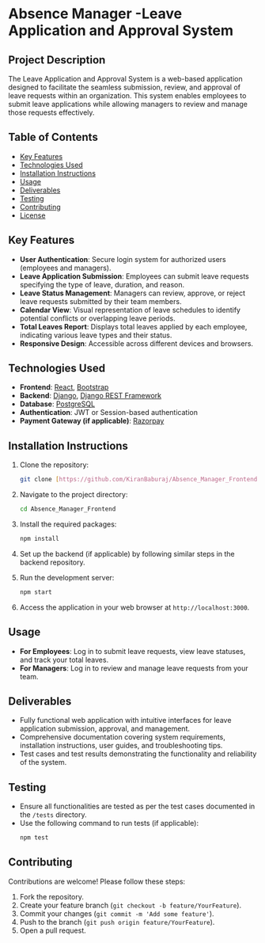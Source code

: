 

# Absence Manager -Leave Application and Approval System

## Project Description

The Leave Application and Approval System is a web-based application designed to facilitate the seamless submission, review, and approval of leave requests within an organization. This system enables employees to submit leave applications while allowing managers to review and manage those requests effectively.

## Table of Contents

- [Key Features](#key-features)
- [Technologies Used](#technologies-used)
- [Installation Instructions](#installation-instructions)
- [Usage](#usage)
- [Deliverables](#deliverables)
- [Testing](#testing)
- [Contributing](#contributing)
- [License](#license)

## Key Features

- **User Authentication**: Secure login system for authorized users (employees and managers).
- **Leave Application Submission**: Employees can submit leave requests specifying the type of leave, duration, and reason.
- **Leave Status Management**: Managers can review, approve, or reject leave requests submitted by their team members.
- **Calendar View**: Visual representation of leave schedules to identify potential conflicts or overlapping leave periods.
- **Total Leaves Report**: Displays total leaves applied by each employee, indicating various leave types and their status.
- **Responsive Design**: Accessible across different devices and browsers.

## Technologies Used

- **Frontend**: [React](https://reactjs.org/), [Bootstrap](https://getbootstrap.com/)
- **Backend**: [Django](https://www.djangoproject.com/), [Django REST Framework](https://www.django-rest-framework.org/)
- **Database**: [PostgreSQL](https://www.postgresql.org/)
- **Authentication**: JWT or Session-based authentication
- **Payment Gateway (if applicable)**: [Razorpay](https://razorpay.com/)

## Installation Instructions

1. Clone the repository:
   ```bash
   git clone [https://github.com/KiranBaburaj/Absence_Manager_Frontend.git]
   ```

2. Navigate to the project directory:
   ```bash
   cd Absence_Manager_Frontend
   ```

3. Install the required packages:
   ```bash
   npm install
   ```

4. Set up the backend (if applicable) by following similar steps in the backend repository.

5. Run the development server:
   ```bash
   npm start
   ```

6. Access the application in your web browser at `http://localhost:3000`.

## Usage

- **For Employees**: Log in to submit leave requests, view leave statuses, and track your total leaves.
- **For Managers**: Log in to review and manage leave requests from your team.

## Deliverables

- Fully functional web application with intuitive interfaces for leave application submission, approval, and management.
- Comprehensive documentation covering system requirements, installation instructions, user guides, and troubleshooting tips.
- Test cases and test results demonstrating the functionality and reliability of the system.

## Testing

- Ensure all functionalities are tested as per the test cases documented in the `/tests` directory.
- Use the following command to run tests (if applicable):
  ```bash
  npm test
  ```

## Contributing

Contributions are welcome! Please follow these steps:

1. Fork the repository.
2. Create your feature branch (`git checkout -b feature/YourFeature`).
3. Commit your changes (`git commit -m 'Add some feature'`).
4. Push to the branch (`git push origin feature/YourFeature`).
5. Open a pull request.


